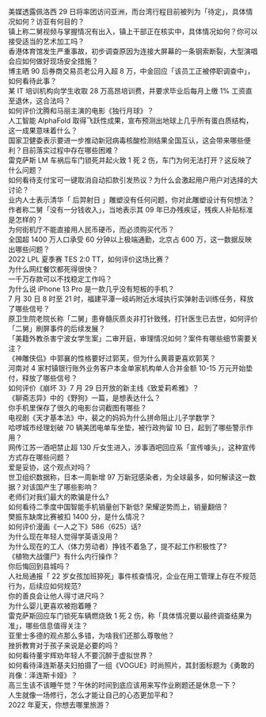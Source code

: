 美媒透露佩洛西 29 日将率团访问亚洲，而台湾行程目前被列为「待定」，具体情况如何？访亚有何目的？  
镇上称二舅视频与掌握情况有出入，镇上干部正在核实中，具体情况如何？你可以接受适当的艺术加工吗？  
香港体育馆发生严重事故，初步调查原因为连接大屏幕的一条钢索断裂，大型演唱会应如何做好现场安全措施？  
博主晒 90 后券商交易员老公月入超 8 万，中金回应「该员工正被停职调查中」，如何看待此事？  
某 IT 培训机构向学生收取 28 万高昂培训费，并要求毕业后每月上缴 1% 工资直至退休，这合法吗？  
如何评价沈腾和马丽主演的电影《独行月球》？  
人工智能 AlphaFold 取得飞跃性成果，宣布预测出地球上几乎所有蛋白质结构，这一成果意味着什么？  
国家卫健委表示要进一步推动新冠病毒核酸检测结果全国互认，这会带来哪些便利？目前落实过程中存在哪些困难？  
雷克萨斯 LM 车祸后车门锁死并起火致 1 死 2 伤，车门为何无法打开？这反映了什么问题？  
如何看待支付宝可一键取消自动扣款引发热议？为什么会激起用户用户对选择的大讨论？  
业内人士表示清华「 后羿射日 」雕塑没有任何问题，你对此雕塑设计有何想法？  
作者称二舅「没有一分钱收入」，当地表示其 09 年已办残疾证，残疾人补贴标准是怎样的？  
为何街机厅不能直接用人民币硬币，而必须购买代币？  
全国超 1400 万人口承受 60 分钟以上极端通勤，北京占 600 万，这一数据反映出哪些问题？  
2022 LPL 夏季赛 TES 2:0 TT，如何评价这场比赛？  
为什么网红餐饮都死得很快？  
一千万存款可以不找稳定工作吗？  
为什么说 iPhone 13 Pro 是一款几乎没有短板的手机？  
7 月 30 日 8 时至 21 时，福建平潭一岐屿附近水域执行实弹射击训练任务，释放了哪些信号？  
原卫生院老院长称「二舅」患脊髓灰质炎非打针致残，打针医生已去世，如何评价「二舅」刷屏事件的后续发展？  
「美籍外教杀害宁波女学生案」二审开庭，审理情况如何？案件有哪些细节需要关注？  
《神雕侠侣》中郭襄的性格要好过郭芙，但为什么黄蓉更喜欢郭芙？  
河南对 4 家村镇银行账外业务客户本金单家机构单人合并金额 10-15 万元开始垫付，释放了哪些信号？  
如何评价《崩坏 3》7 月 29 日开放的新主线《致爱莉希雅》？  
《聊斋志异》中的《野狗》一篇，是想表达什么？  
你手机里保存了很久的电影台词截图有哪些？  
电视剧《天才基本法》中，裴之的妈妈为什么拼命阻止儿子学数学？  
哈啰城市经理划破 70 辆美团电单车坐垫，被行政拘留 10 日，起到了哪些警示作用？  
网传江苏一酒吧禁止超 130 斤女生进入，涉事酒吧回应系「宣传噱头」，这种宣传方式存在哪些问题？  
爱是妥协，这个观点对吗？  
世卫组织数据称，日本一周新增 97 万新冠感染者，为全球最多，如何解读这一数据？对该国产生了哪些影响？  
老师们对我们最大的欺骗是什么?  
如何看待二季度中国智能手机销量创下新低? 荣耀逆势而上，销量翻倍？  
樊振东缺席比赛被扣 1400 分，是什么情况？  
如何评价漫画《一人之下》586（625）话?  
为什么现在年轻人觉得学英语没用？  
为什么现在的工人（体力劳动者）挣钱不着急了，提不起工作积极性了?  
《植物大战僵尸》有什么内行操作？  
你后悔回到县城吗？  
人社局通报「 22 岁女孩加班猝死」事件核查情况，企业在用工管理上存在不规范行为，后续应如何规范?  
你的善良会让他人得寸进尺吗？  
为什么婴儿更喜欢被抱着睡？  
雷克萨斯回应车门锁死车辆燃烧致 1 死 2 伤，称「具体情况要以最终调查结果为准」，哪些信息值得关注？  
亚里士多德的观点那么多错，为啥我们还那么尊敬他？  
挫折教育对于孩子来说是必要的吗？  
如何看待董宇辉劝年轻人不要沉醉于虚拟世界？  
如何看待泽连斯基夫妇拍摄了一组《VOGUE》时尚照片，其封面标题为《勇敢的肖像：泽连斯卡娅》？  
高三生该不该睡午觉？午休的时间到底应该用来写作业刷题还是休息一下？  
人生就像一场修行，怎么才能让自己的心态更加平和？  
2022 年夏天，你想去哪里旅游？  
